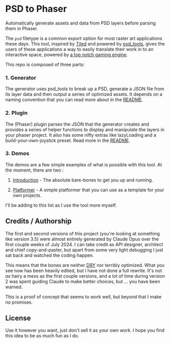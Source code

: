 # PSD to Phaser 

Automatically generate assets and data from PSD layers before parsing them in Phaser.  

The `psd` filetype is a common export option for most raster art applications these days.  This tool, inspired by [Tiled](https://www.mapeditor.org/) and powered by [psd_tools](https://pypi.org/project/psd-tools/), gives the users of these applications a way to easily translate their work in to an interactive space, powered by [a top notch gaming engine](https://phaser.io/).

This repo is composed of three parts: 

### 1. Generator

The generator uses psd_tools to break up a PSD, generate a JSON file from its layer data and then output a series of optimized assets.  It depends on a naming convention that you can read more about in the [README](./generator/README.md).

### 2. Plugin

The (Phaser) plugin parses the JSON that the generator creates and provides a series of helper functions to display and manipulate the layers in your phaser project. It also has some nifty extras like lazyLoading and a build-your-own-joystick preset. Read more in the [README](./plugin/README.md).

### 3. Demos

The demos are a few simple examples of what is possible with this tool.  At the moment, there are two : 

1. [Introduction](/demos/1_introduction/) - The absolute bare-bones to get you up and running.

2. [Platformer](/demos/2_platformer/) - A simple platformer that you can use as a template for your own projects.

I'll be adding to this list as I use the tool more myself.


## Credits / Authorship

The first and second versions of this project (you're looking at something like version 3.5) were almost entirely generated by Claude Opus over the first couple weeks of July 2024. I can take credit as API designer, architect and chief copy-and-paster, but apart from some very light debugging I just sat back and watched the coding happen. 

This means that the bones are neither [DRY](https://en.wikipedia.org/wiki/Don%27t_repeat_yourself) nor terribly optimized.  What you see now has been heavily edited, but I have not done a full rewrite.  It's not _as_ hairy a mess as the first couple versions, and a lot of time during version 2 was spent guiding Claude to make better choices, but ... you have been warned. 

This is a proof of concept that seems to work well, but beyond that I make no promises. 

## License

Use it however you want, just don't sell it as your own work. I hope you find this idea to be as much fun as I do.
